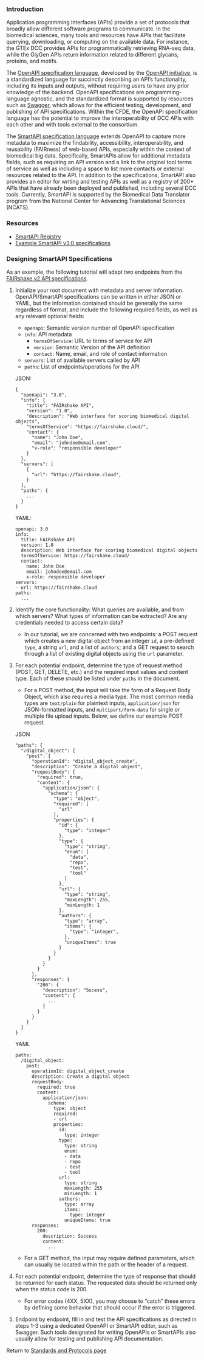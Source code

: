 ### Introduction
Application programming interfaces (APIs) provide a set of protocols that broadly allow different software programs to communicate. In the biomedical sciences, many tools and resources have APIs that facilitate querying, downloading, or computing on the available data. For instance, the GTEx DCC provides APIs for programmatically retrieving RNA-seq data, while the GlyGen APIs return information related to different glycans, proteins, and motifs. 

The [OpenAPI specification language](https://spec.openapis.org/oas/latest.html), developed by the [OpenAPI initiative](https://www.openapis.org/), is a standardized language for succinctly describing an API’s functionality, including its inputs and outputs, without requiring users to have any prior knowledge of the backend. OpenAPI specifications are programming-language agnostic, and the standardized format is supported by resources such as [Swagger](https://swagger.io/), which allows for the efficient testing, development, and publishing of API specifications. Within the CFDE, the OpenAPI specification language has the potential to improve the interoperability of DCC APIs with each other and with tools external to the consortium. 

The [SmartAPI specification language](https://github.com/SmartAPI/smartAPI-Specification/blob/OpenAPI.next/versions/3.0.0.md) extends OpenAPI to capture more metadata to maximize the findability, accessibility, interoperability, and reusability (FAIRness) of web-based APIs, especially within the context of biomedical big data. Specifically, SmartAPIs allow for additional metadata fields, such as requiring an API version and a link to the original tool terms of service as well as including a space to list more contacts or external resources related to the API. In addition to the specifications, SmartAPI also provides an editor for writing and testing APIs as well as a registry of 200+ APIs that have already been deployed and published, including several DCC tools. Currently, SmartAPI is supported by the Biomedical Data Translator program from the National Center for Advancing Translational Sciences (NCATS). 

### Resources
- [SmartAPI Registry](https://smart-api.info/registry)
- [Example SmartAPI v3.0 specifications](https://github.com/SmartAPI/smartAPI-Specification/tree/OpenAPI.next/examples/v3.0)

### Designing SmartAPI Specifications

As an example, the following tutorial will adapt two endpoints from the [FAIRshake v2 API specifications](). 

1. Initialize your root document with metadata and server information. OpenAPI/SmartAPI specifications can be written in either JSON or YAML, but the information contained should be generally the same regardless of format, and include the following required fields, as well as any relevant optional fields: 

    - `openapi`: Semantic version number of OpenAPI specification
    - `info`: API metadata
        - `termsOfService`: URL to terms of service for API 
        - `version`: Semantic Version of the API definition
        - `contact`: Name, email, and role of contact information
    - `servers`: List of available servers called by API
    - `paths`: List of endpoints/operations for the API

    JSON:
    ```
    {
      "openapi": "3.0",
      "info": {
        "title": "FAIRshake API",
        "version": "1.0",
        "description": "Web interface for scoring biomedical digital objects", 
        "termsOfService": "https://fairshake.cloud/",
        "contact": {
          "name": "John Doe",
          "email": "johndoe@email.com",
          "x-role": "responsible developer"
        }
      },
      "servers": [
        {
          "url": "https://fairshake.cloud",
        }
      ],
      "paths": {
        ...
      }
    }
    ```

    YAML:
    ```
    openapi: 3.0
    info: 
      title: FAIRshake API
      version: 1.0
      description: Web interface for scoring biomedical digital objects
      termsOfService: https://fairshake.cloud/
      contact:
        name: John Doe
        email: johndoe@email.com
        x-role: responsible developer
    servers:
    - url: https://fairshake.cloud
    paths:
      ...
    ```

2. Identify the core functionality: What queries are available, and from which servers? What types of information can be extracted? Are any credentials needed to access certain data? 

    - In our tutorial, we are concerned with two endpoints: a POST request which creates a new digital object from an integer `id`, a pre-defined `type`, a string `url`, and a list of `authors`; and a GET request to search through a list of existing digital objects using the `url` parameter. 

3. For each potential endpoint, determine the type of request method (POST, GET, DELETE, etc.) and the required input values and content type. Each of these should be listed under `paths` in the document. 

    - For a POST method, the input will take the form of a Request Body Object, which also requires a media type. The most common media types are `text/plain` for plaintext inputs, `application/json` for JSON-formatted inputs, and `multipart/form-data` for single or multiple file upload inputs. Below, we define our example POST request. 

    JSON
    ```
    "paths": {
      "/digital_object": {
        "post": {
          "operationId": "digital_object_create",
          "description": "Create a digital object",
          "requestBody": {
            "required": true,
            "content": {
              "application/json": {
                "schema": {
                  "type": "object",
                  "required": [
                    "url"
                  ],
                  "properties": {
                    "id": {
                      "type": "integer"
                    },
                    "type": {
                      "type": "string",
                      "enum": [
                        "data",
                        "repo",
                        "test",
                        "tool"
                      ]
                    },
                    "url": {
                      "type": "string",
                      "maxLength": 255,
                      "minLength: 1
                    },
                    "authors": {
                      "type": "array",
                      "items": {
                        "type": "integer",
                      },
                      "uniqueItems": true
                    }
                  }
                }
              }
            }
          },
          "responses": {
            "200": {
              "description": "Sucess",
              "content": {
                ...
              }
            }
          }
        }
      }
    }
    
    ```

    YAML
    ```
    paths:
      /digital_object:
        post: 
          operationId: digital_object_create
          description: Create a digital object
          requestBody:
            required: true
            content:
              application/json:
                schema:
                  type: object
                  required:
                  - url
                  properties:
                    id:
                      type: integer
                    type: 
                      type: string
                      enum: 
                      - data
                      - repo
                      - test
                      - tool
                    url:
                      type: string
                      maxLength: 255
                      minLength: 1
                    authors:
                      type: array
                      items:
                        type: integer
                      uniqueItems: true
          responses:
            200: 
              description: Success
              content:
                ...
    ```

    - For a GET method, the input may require defined parameters, which can usually be located within the path or the header of a request. 

4. For each potential endpoint, determine the type of response that should be returned for each status. The requested data should be returned only when the status code is 200.

    - For error codes (4XX, 5XX), you may choose to “catch” these errors by defining some behavior that should occur if the error is triggered. 

5. Endpoint by endpoint, fill in and test the API specifications as directed in steps 1-3 using a dedicated OpenAPI or SmartAPI editor, such as Swagger. Such tools designated for writing OpenAPIs or SmartAPIs also usually allow for testing and publishing API documentation. 

Return to [Standards and Protocols page](/info/standards)
